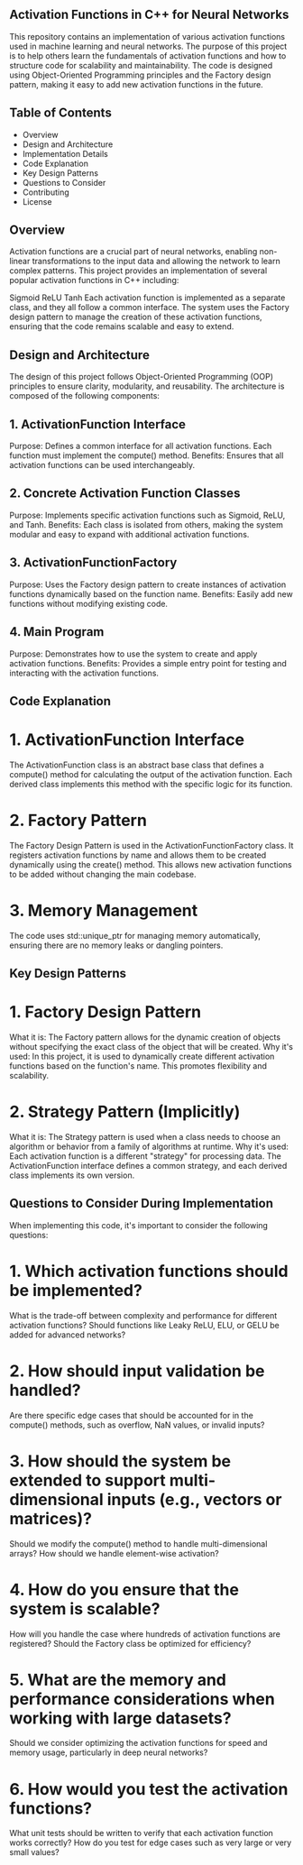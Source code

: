## Activation Functions in C++ for Neural Networks
This repository contains an implementation of various activation functions used in machine learning and neural networks. The purpose of this project is to help others learn the fundamentals of activation functions and how to structure code for scalability and maintainability. The code is designed using Object-Oriented Programming principles and the Factory design pattern, making it easy to add new activation functions in the future.

## Table of Contents
- Overview
- Design and Architecture
- Implementation Details
- Code Explanation
- Key Design Patterns
- Questions to Consider
- Contributing
- License
## Overview
Activation functions are a crucial part of neural networks, enabling non-linear transformations to the input data and allowing the network to learn complex patterns. This project provides an implementation of several popular activation functions in C++ including:

Sigmoid
ReLU
Tanh
Each activation function is implemented as a separate class, and they all follow a common interface. The system uses the Factory design pattern to manage the creation of these activation functions, ensuring that the code remains scalable and easy to extend.

## Design and Architecture
The design of this project follows Object-Oriented Programming (OOP) principles to ensure clarity, modularity, and reusability. The architecture is composed of the following components:

## 1. ActivationFunction Interface
Purpose: Defines a common interface for all activation functions. Each function must implement the compute() method.
Benefits: Ensures that all activation functions can be used interchangeably.
## 2. Concrete Activation Function Classes
Purpose: Implements specific activation functions such as Sigmoid, ReLU, and Tanh.
Benefits: Each class is isolated from others, making the system modular and easy to expand with additional activation functions.
## 3. ActivationFunctionFactory
Purpose: Uses the Factory design pattern to create instances of activation functions dynamically based on the function name.
Benefits: Easily add new functions without modifying existing code.
## 4. Main Program
Purpose: Demonstrates how to use the system to create and apply activation functions.
Benefits: Provides a simple entry point for testing and interacting with the activation functions.


## Code Explanation
# 1. ActivationFunction Interface
The ActivationFunction class is an abstract base class that defines a compute() method for calculating the output of the activation function. Each derived class implements this method with the specific logic for its function.

# 2. Factory Pattern
The Factory Design Pattern is used in the ActivationFunctionFactory class. It registers activation functions by name and allows them to be created dynamically using the create() method. This allows new activation functions to be added without changing the main codebase.

# 3. Memory Management
The code uses std::unique_ptr for managing memory automatically, ensuring there are no memory leaks or dangling pointers.

## Key Design Patterns
# 1. Factory Design Pattern
What it is: The Factory pattern allows for the dynamic creation of objects without specifying the exact class of the object that will be created.
Why it's used: In this project, it is used to dynamically create different activation functions based on the function's name. This promotes flexibility and scalability.
# 2. Strategy Pattern (Implicitly)
What it is: The Strategy pattern is used when a class needs to choose an algorithm or behavior from a family of algorithms at runtime.
Why it's used: Each activation function is a different "strategy" for processing data. The ActivationFunction interface defines a common strategy, and each derived class implements its own version.


## Questions to Consider During Implementation
When implementing this code, it's important to consider the following questions:

# 1. Which activation functions should be implemented?
What is the trade-off between complexity and performance for different activation functions?
Should functions like Leaky ReLU, ELU, or GELU be added for advanced networks?
# 2. How should input validation be handled?
Are there specific edge cases that should be accounted for in the compute() methods, such as overflow, NaN values, or invalid inputs?
# 3. How should the system be extended to support multi-dimensional inputs (e.g., vectors or matrices)?
Should we modify the compute() method to handle multi-dimensional arrays? How should we handle element-wise activation?
# 4. How do you ensure that the system is scalable?
How will you handle the case where hundreds of activation functions are registered? Should the Factory class be optimized for efficiency?
# 5. What are the memory and performance considerations when working with large datasets?
Should we consider optimizing the activation functions for speed and memory usage, particularly in deep neural networks?
# 6. How would you test the activation functions?
What unit tests should be written to verify that each activation function works correctly?
How do you test for edge cases such as very large or very small values?



